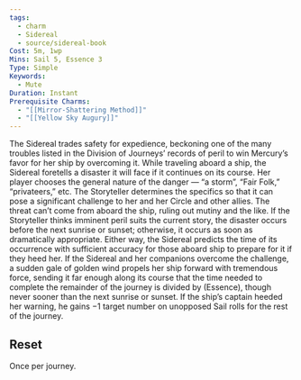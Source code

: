 ```yaml
---
tags:
  - charm
  - Sidereal
  - source/sidereal-book
Cost: 5m, 1wp
Mins: Sail 5, Essence 3
Type: Simple
Keywords:
  - Mute
Duration: Instant
Prerequisite Charms:
  - "[[Mirror-Shattering Method]]"
  - "[[Yellow Sky Augury]]"
---
```

The Sidereal trades safety for expedience, beckoning one of the many troubles listed in the Division of Journeys’ records of peril to win Mercury’s favor for her ship by overcoming it. While traveling aboard a ship, the Sidereal foretells a disaster it will face if it continues on its course. Her player chooses the general nature of the danger — “a storm”, “Fair Folk,” “privateers,” etc. The Storyteller determines the specifics so that it can pose a significant challenge to her and her Circle and other allies. The threat can’t come from aboard the ship, ruling out mutiny and the like. If the Storyteller thinks imminent peril suits the current story, the disaster occurs before the next sunrise or sunset; otherwise, it occurs as soon as dramatically appropriate. Either way, the Sidereal predicts the time of its occurrence with sufficient accuracy for those aboard ship to prepare for it if they heed her. If the Sidereal and her companions overcome the challenge, a sudden gale of golden wind propels her ship forward with tremendous force, sending it far enough along its course that the time needed to complete the remainder of the journey is divided by (Essence), though never sooner than the next sunrise or sunset. If the ship’s captain heeded her warning, he gains −1 target number on unopposed Sail rolls for the rest of the journey. 
## Reset
Once per journey.
